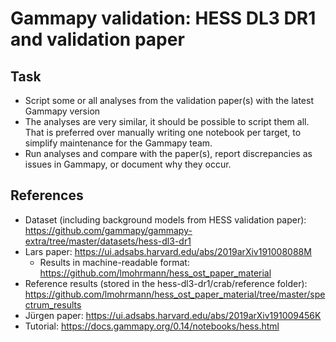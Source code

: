 # Gammapy validation: HESS DL3 DR1 and validation paper

## Task

- Script some or all analyses from the validation paper(s) with the latest Gammapy version
- The analyses are very similar, it should be possible to script them all. That is preferred over manually writing one notebook per target, to simplify maintenance for the Gammapy team.
- Run analyses and compare with the paper(s), report discrepancies as issues in Gammapy, or document why they occur.

## References

- Dataset (including background models from HESS validation paper): https://github.com/gammapy/gammapy-extra/tree/master/datasets/hess-dl3-dr1
- Lars paper: https://ui.adsabs.harvard.edu/abs/2019arXiv191008088M
  - Results in machine-readable format: https://github.com/lmohrmann/hess_ost_paper_material
- Reference results (stored in the hess-dl3-dr1/crab/reference folder): 
    https://github.com/lmohrmann/hess_ost_paper_material/tree/master/spectrum_results
- Jürgen paper: https://ui.adsabs.harvard.edu/abs/2019arXiv191009456K
- Tutorial: https://docs.gammapy.org/0.14/notebooks/hess.html
